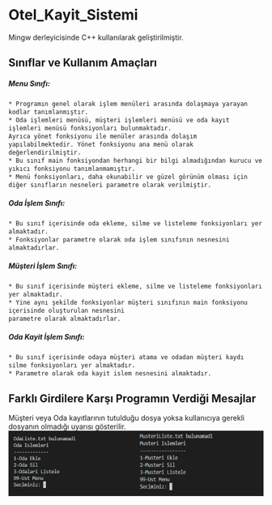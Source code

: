 # Otel_Kayit_Sistemi
Mingw derleyicisinde C++ kullanılarak geliştirilmiştir.

## Sınıflar ve Kullanım Amaçları

##### Menu Sınıfı:
    * Programın genel olarak işlem menüleri arasında dolaşmaya yarayan kodlar tanımlanmıştır.
    * Oda işlemleri menüsü, müşteri işlemleri menüsü ve oda kayıt işlemleri menüsü fonksiyonları bulunmaktadır.
    Ayrıca yönet fonksiyonu ile menüler arasında dolaşım yapılabilmektedir. Yönet fonksiyonu ana menü olarak değerlendirilmiştir.
    * Bu sınıf main fonksiyondan herhangi bir bilgi almadığından kurucu ve yıkıcı fonksiyonu tanımlanmamıştır.
    * Menü fonksiyonları, daha okunabilir ve güzel görünüm olması için diğer sınıfların nesneleri parametre olarak verilmiştir.


##### Oda İşlem Sınıfı:
    * Bu sınıf içerisinde oda ekleme, silme ve listeleme fonksiyonları yer almaktadır.
    * Fonksiyonlar parametre olarak oda işlem sınıfının nesnesini almaktadırlar.

##### Müşteri İşlem Sınıfı:
    * Bu sınıf içerisinde müşteri ekleme, silme ve listeleme fonksiyonları yer almaktadır.
    * Yine aynı şekilde fonksiyonlar müşteri sınıfının main fonksiyonu içerisinde oluşturulan nesnesini
    parametre olarak almaktadırlar.

##### Oda Kayit İşlem Sınıfı:
    * Bu sınıf içerisinde odaya müşteri atama ve odadan müşteri kaydı silme fonksiyonları yer almaktadır.
    * Parametre olarak oda kayit islem nesnesini almaktadır.

## Farklı Girdilere Karşı Programın Verdiği Mesajlar
Müşteri veya Oda kayıtlarının tutulduğu dosya yoksa kullanıcıya gerekli dosyanın olmadığı uyarısı gösterilir.
    ![Hata Resmi](img/Hata1.jpg)
